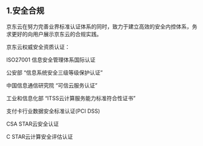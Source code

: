 ## 1.安全合规

   京东云在努力完善业界标准认证体系的同时，致力于建立高效的安全内控体系，务求更好的向用户展示京东云的合规实践。

   京东云权威安全资质认证：
   
   ISO27001 信息安全管理体系国际认证
   
   公安部 “信息系统安全三级等级保护认证”
   
   中国信息通信研究院 “可信云服务认证”
   
   工业和信息化部 “ITSS云计算服务能力标准符合性证书”
   
   支付卡行业数据安全标准认证(PCI DSS)
   
   CSA STAR云安全认证
   
   C STAR云计算安全评估认证




